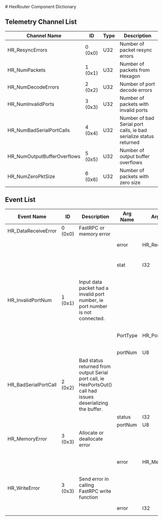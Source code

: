 <title>HexRouter Component Dictionary</title>
# HexRouter Component Dictionary


## Telemetry Channel List

|Channel Name|ID|Type|Description|
|---|---|---|---|
|HR_ResyncErrors|0 (0x0)|U32|Number of packet resync errors|
|HR_NumPackets|1 (0x1)|U32|Number of packets from Hexagon|
|HR_NumDecodeErrors|2 (0x2)|U32|Number of port decode errors|
|HR_NumInvalidPorts|3 (0x3)|U32|Number of packets with invalid ports|
|HR_NumBadSerialPortCalls|4 (0x4)|U32|Number of bad Serial port calls, ie bad serialize status returned|
|HR_NumOutputBufferOverflows|5 (0x5)|U32|Number of output buffer overflows|
|HR_NumZeroPktSize|6 (0x6)|U32|Number of packets with zero size|

## Event List

|Event Name|ID|Description|Arg Name|Arg Type|Arg Size|Description
|---|---|---|---|---|---|---|
|HR_DataReceiveError|0 (0x0)|FastRPC or memory error| | | | |
| | | |error|HR_ReceiveError||The receive error code|    
| | | |stat|I32||Status code - depends on error type|    
|HR_InvalidPortNum|1 (0x1)|Input data packet had a invalid port number, ie port number is not connected.| | | | |
| | | |PortType|HR_PortType||Type of port that was not connected|    
| | | |portNum|U8|||    
|HR_BadSerialPortCall|2 (0x2)|Bad status returned from output Serial port call, ie HexPortsOut() call had issues deserializing the buffer.| | | | |
| | | |status|I32|||    
| | | |portNum|U8|||    
|HR_MemoryError|3 (0x3)|Allocate or deallocate error| | | | |
| | | |error|HR_MemoryError||Type of memory operation that failed|    
|HR_WriteError|3 (0x3)|Send error in calling FastRPC write function| | | | |
| | | |error|I32||The error code|    
